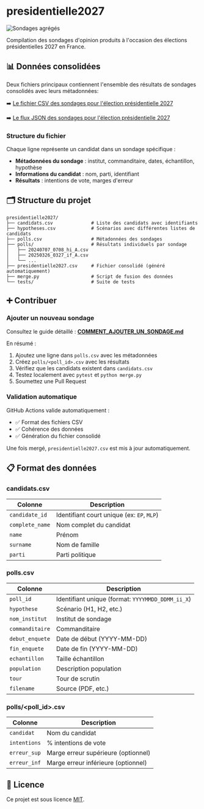 # presidentielle2027
![Sondages agrégés](https://img.shields.io/badge/sondages_agrégés-53-blue)

Compilation des sondages d'opinion produits à l'occasion des élections présidentielles 2027 en France.

## 📊 Données consolidées

Deux fichiers principaux contiennent l'ensemble des résultats de sondages consolidés avec leurs métadonnées:

➡️ [Le fichier CSV des sondages pour l'élection présidentielle 2027](presidentielle2027.csv)

➡️ [Le flux JSON des sondages pour l'élection présidentielle 2027](presidentielle2027.json)



### Structure du fichier

Chaque ligne représente un candidat dans un sondage spécifique :

- **Métadonnées du sondage** : institut, commanditaire, dates, échantillon, hypothèse
- **Informations du candidat** : nom, parti, identifiant
- **Résultats** : intentions de vote, marges d'erreur

## 🗂️ Structure du projet

```
presidentielle2027/
├── candidats.csv              # Liste des candidats avec identifiants
├── hypotheses.csv             # Scénarios avec différentes listes de candidats
├── polls.csv                  # Métadonnées des sondages
├── polls/                     # Résultats individuels par sondage
│   ├── 20240707_0708_hi_A.csv
│   ├── 20250326_0327_if_A.csv
│   └── ...
├── presidentielle2027.csv     # Fichier consolidé (généré automatiquement)
├── merge.py                   # Script de fusion des données
└── tests/                     # Suite de tests
```

## ➕ Contribuer

### Ajouter un nouveau sondage

Consultez le guide détaillé : **[COMMENT_AJOUTER_UN_SONDAGE.md](COMMENT_AJOUTER_UN_SONDAGE.md)**

En résumé :
1. Ajoutez une ligne dans `polls.csv` avec les métadonnées
2. Créez `polls/<poll_id>.csv` avec les résultats
3. Vérifiez que les candidats existent dans `candidats.csv`
4. Testez localement avec `pytest` et `python merge.py`
5. Soumettez une Pull Request

### Validation automatique

GitHub Actions valide automatiquement :
- ✅ Format des fichiers CSV
- ✅ Cohérence des données
- ✅ Génération du fichier consolidé

Une fois mergé, `presidentielle2027.csv` est mis à jour automatiquement.

## 📋 Format des données

### candidats.csv

| Colonne | Description |
|---------|-------------|
| `candidate_id` | Identifiant court unique (ex: `EP`, `MLP`) |
| `complete_name` | Nom complet du candidat |
| `name` | Prénom |
| `surname` | Nom de famille |
| `parti` | Parti politique |

### polls.csv

| Colonne | Description |
|---------|-------------|
| `poll_id` | Identifiant unique (format: `YYYYMMDD_DDMM_ii_X`) |
| `hypothese` | Scénario (H1, H2, etc.) |
| `nom_institut` | Institut de sondage |
| `commanditaire` | Commanditaire |
| `debut_enquete` | Date de début (YYYY-MM-DD) |
| `fin_enquete` | Date de fin (YYYY-MM-DD) |
| `echantillon` | Taille échantillon |
| `population` | Description population |
| `tour` | Tour de scrutin |
| `filename` | Source (PDF, etc.) |

### polls/<poll_id>.csv

| Colonne | Description |
|---------|-------------|
| `candidat` | Nom du candidat |
| `intentions` | % intentions de vote |
| `erreur_sup` | Marge erreur supérieure (optionnel) |
| `erreur_inf` | Marge erreur inférieure (optionnel) |

## 📜 Licence

Ce projet est sous licence [MIT](LICENSE).
